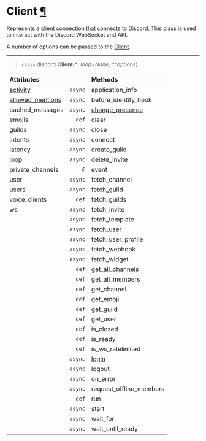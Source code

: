 # Client [¶](https://discordpy.readthedocs.io/en/stable/api.html#client)
Represents a client connection that connects to Discord. This class is used to interact with the Discord WebSocket and API.

A number of options can be passed to the [Client](discord/Clients/Client/Client).

****
> `class` discord.**Client**(_*_, _loop=None_, _**options_)

**Attributes**||**Methods**
:---|---:|:--- |
[activity](./activity) | `async` | application_info
[allowed_mentions](./allowed_mentions) | `async` | before_identify_hook
cached_messages | `async` | [change_presence](./change_presence)
emojis | `def` | clear
guilds | `async` | close
intents | `async` | connect
latency | `async` | create_guild
loop | `async` | delete_invite
private_channels | `@` | event
user | `async` | fetch_channel
users | `async` | fetch_guild
voice_clients | `def` | fetch_guilds
ws | `async` | fetch_invite
| | `async` | fetch_template
| | `async` | fetch_user
| | `async` | fetch_user_profile
| | `async` | fetch_webhook
| | `async` | fetch_widget
| | `def` | get_all_channels
| | `def` | get_all_members
| | `def` | get_channel
| | `def` | get_emoji
| | `def` | get_guild
| | `def` | get_user
| | `def` | is_closed
| | `def` | is_ready
| | `def` | is_ws_ratelimited
| | `async` | [login](./login)
| | `async` | logout
| | `async` | on_error
| | `async` | request_offline_members
| | `def` | run
| | `async` | start
| | `async` | wait_for
| | `async` | wait_until_ready
